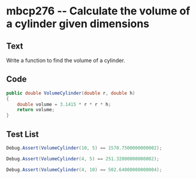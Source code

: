 # mbcp276 -- Calculate the volume of a cylinder given dimensions

## Text

Write a function to find the volume of a cylinder.

## Code

```csharp
public double VolumeCylinder(double r, double h)
{
    double volume = 3.1415 * r * r * h;
    return volume;
}
```

## Test List

```csharp
Debug.Assert(VolumeCylinder(10, 5) == 1570.7500000000002);
```

```csharp
Debug.Assert(VolumeCylinder(4, 5) == 251.32000000000002);
```

```csharp
Debug.Assert(VolumeCylinder(4, 10) == 502.64000000000004);
```
